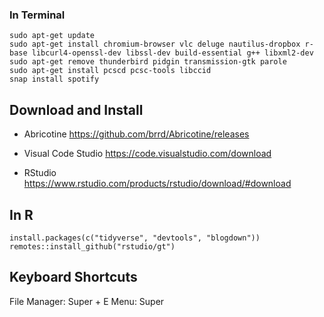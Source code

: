 
### In Terminal

```
sudo apt-get update
sudo apt-get install chromium-browser vlc deluge nautilus-dropbox r-base libcurl4-openssl-dev libssl-dev build-essential g++ libxml2-dev
sudo apt-get remove thunderbird pidgin transmission-gtk parole
sudo apt-get install pcscd pcsc-tools libccid
snap install spotify
```

## Download and Install

- Abricotine
https://github.com/brrd/Abricotine/releases

- Visual Code Studio
https://code.visualstudio.com/download

- RStudio
https://www.rstudio.com/products/rstudio/download/#download

## In R

```
install.packages(c("tidyverse", "devtools", "blogdown"))
remotes::install_github("rstudio/gt")
```

## Keyboard Shortcuts

File Manager: Super + E
Menu: Super
